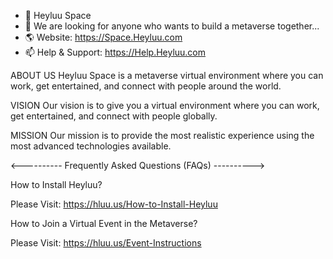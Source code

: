 - 👋 Heyluu Space
- 💞️ We are looking for anyone who wants to build a metaverse together...
- 🌎 Website: https://Space.Heyluu.com
- 📫 Help & Support: https://Help.Heyluu.com

ABOUT US
Heyluu Space is a metaverse virtual environment where you can work, get entertained, and connect with people around the world.

VISION
Our vision is to give you a virtual environment where you can work, get entertained, and connect with people globally.

MISSION
Our mission is to provide the most realistic experience using the most advanced technologies available.


<---------- Frequently Asked Questions (FAQs) ---------->

How to Install Heyluu?

Please Visit: https://hluu.us/How-to-Install-Heyluu

How to Join a Virtual Event in the Metaverse?

Please Visit: https://hluu.us/Event-Instructions
